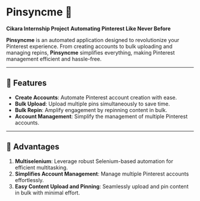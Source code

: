 # Pinsyncme 📌  
**Cikara Internship Project**
**Automating Pinterest Like Never Before**

**Pinsyncme** is an automated application designed to revolutionize your Pinterest experience. From creating accounts to bulk uploading and managing repins, **Pinsyncme** simplifies everything, making Pinterest management efficient and hassle-free.

---

## 🚀 Features  
- **Create Accounts**: Automate Pinterest account creation with ease.  
- **Bulk Upload**: Upload multiple pins simultaneously to save time.  
- **Bulk Repin**: Amplify engagement by repinning content in bulk.  
- **Account Management**: Simplify the management of multiple Pinterest accounts.  

---

## 🌟 Advantages  
1. **Multiselenium**: Leverage robust Selenium-based automation for efficient multitasking.  
2. **Simplifies Account Management**: Manage multiple Pinterest accounts effortlessly.  
3. **Easy Content Upload and Pinning**: Seamlessly upload and pin content in bulk with minimal effort.  
